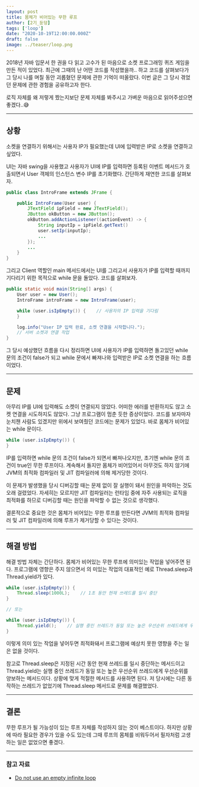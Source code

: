 ```yaml
---
layout: post  
title: 몸체가 비어있는 무한 루프
author: [2기_둔덩]
tags: ['loop']
date: "2020-10-19T12:00:00.000Z"
draft: false
image: ../teaser/loop.png
---
```


2018년 자바 입문서 한 권을 다 읽고 고수가 된 마음으로 소켓 프로그래밍 퀴즈 게임을 만든 적이 있었다. 최근에 그때의 난 어떤 코드를 작성했을까.. 하고 코드를 살펴보다가 그 당시 나를 며칠 동안 괴롭혔던 문제에 관한 기억이 떠올랐다. 이번 글은 그 당시 겪었던 문제에 관한 경험을 공유하고자 한다.

로직 자체를 왜 저렇게 짰는지보단 문제 자체를 봐주시고 가벼운 마음으로 읽어주셨으면 좋겠다..😅

---

## 상황

소켓을 연결하기 위해서는 사용자 IP가 필요했는데 UI에 입력받은 IP로 소켓을 연결하고 싶었다.

UI는 자바 swing을 사용했고 사용자가 UI에 IP를 입력하면 등록된 이벤트 메서드가 호출되면서 User 객체의 인스턴스 변수 IP를 초기화했다. 간단하게 재연한 코드를 살펴보자.

```java
public class IntroFrame extends JFrame {

    public IntroFrame(User user) {
        JTextField ipField = new JTextField();
        JButton okButton = new JButton();
        okButton.addActionListener((actionEvent) -> { 
            String inputIp = ipField.getText()
            user.setIp(inputIp);
            ...
        });
        ...
    }
}
```

그리고 Client 역할인 main 메서드에서는 UI를 그리고서 사용자가 IP를 입력할 때까지 기다리기 위한 목적으로 while 문을 돌았다. 코드를 살펴보자.

```java
public static void main(String[] args) {
    User user = new User();
    IntroFrame introFrame = new IntroFrame(user);

    while (user.isIpEmpty()) {    // 사용자의 IP 입력을 기다림
    }

    log.info("User IP 입력 완료, 소켓 연결을 시작합니다.");
    // 서버 소켓과 연결 작업
}
```

그 당시 예상했던 흐름을 다시 정리하면 UI에 사용자가 IP를 입력하면 돌고있던 while 문의 조건이 false가 되고 while 문에서 빠져나와 입력받은 IP로 소켓 연결을 하는 흐름이었다.

---

## 문제

아무리 IP를 UI에 입력해도 소켓이 연결되지 않았다. 어떠한 에러를 반환하지도 않고 소켓 연결을 시도하지도 않았다. 그냥 프로그램이 멈춘 듯한 증상이었다. 코드를 보자마자 눈치챈 사람도 있겠지만 위에서 보여줬던 코드에는 문제가 있었다. 바로 몸체가 비어있는 while 문이다.

```java
while (user.isIpEmpty()) {
}
```

IP를 입력하면 while 문의 조건이 false가 되면서 빠져나오지만, 초기엔 while 문의 조건이 true인 무한 루프이다. 계속해서 돌지만 몸체가 비어있어서 아무것도 하지 않기에 JVM의 최적화 컴파일러 및 JIT 컴파일러에 의해 제거당한 것이다.

이 문제가 발생했을 당시 디버깅할 때는 문제 없이 잘 실행이 돼서 원인을 파악하는 것도 오래 걸렸었다. 자세히는 모르지만 JIT 컴파일러는 런타임 중에 자주 사용되는 로직을 최적화를 하므로 디버깅할 때는 원인을 파악할 수 없는 것으로 생각했다.

결론적으로 중요한 것은 몸체가 비어있는 무한 루프를 만든다면 JVM의 최적화 컴파일러 및 JIT 컴파일러에 의해 루프가 제거당할 수 있다는 것이다.

---

## 해결 방법

해결 방법 자체는 간단하다. 몸체가 비어있는 무한 루프에 의미있는 작업을 넣어주면 된다. 프로그램에 영향은 주지 않으면서 의 미있는 작업의 대표적인 예로 Thread.sleep과 Thread.yield가 있다.

```java
while (user.isIpEmpty()) {
    Thread.sleep(1000L);    // 1초 동안 현재 쓰레드를 일시 중단
}

// 또는 

while (user.isIpEmpty()) {
    Thread.yield();    // 실행 중인 쓰레드가 동일 또는 높은 우선순위 쓰레드에게 우선순위를 양보
}
```

이렇게 의미 있는 작업을 넣어두면 최적화돼서 프로그램에 예상치 못한 영향을 주는 일은 없을 것이다.

참고로 Thread.sleep은 지정된 시간 동안 현재 쓰레드를 일시 중단하는 메서드이고 Thread.yield는 실행 중인 쓰레드가 동일 또는 높은 우선순위 쓰레드에게 우선순위를 양보하는 메서드이다. 상황에 맞게 적절한 메서드를 사용하면 된다. 저 당시에는 다른 동작하는 쓰레드가 없었기에 Thread.sleep 메서드로 문제를 해결했었다.

---

## 결론

무한 루프가 될 가능성이 있는 루프 자체를 작성하지 않는 것이 베스트이다. 하지만 상황에 따라 필요한 경우가 있을 수도 있는데 그때 루프의 몸체를 비워두어서 필자처럼 고생하는 일은 없었으면 좋겠다.

---

### 참고 자료

-   [Do not use an empty infinite loop](https://wiki.sei.cmu.edu/confluence/display/java/MSC01-J.+Do+not+use+an+empty+infinite+loop)
